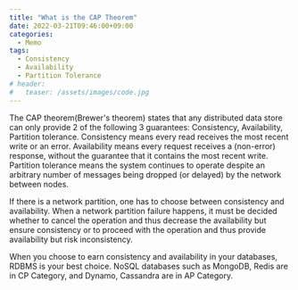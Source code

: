 ```yaml
---
title: "What is the CAP Theorem"
date: 2022-03-21T09:46:00+09:00
categories:
  - Memo
tags:
  - Consistency
  - Availability
  - Partition Tolerance
# header:
#   teaser: /assets/images/code.jpg
---
```


The CAP theorem(Brewer's theorem) states that any distributed data store can only provide 2 of the following 3 guarantees: Consistency, Availability, Partition tolerance. Consistency means every read receives the most recent write or an error. Availability means every request receives a (non-error) response, without the guarantee that it contains the most recent write. Partition tolerance means the system continues to operate despite an arbitrary number of messages being dropped (or delayed) by the network between nodes.

If there is a network partition, one has to choose between consistency and availability. When a network partition failure happens, it must be decided whether to cancel the operation and thus decrease the availability but ensure consistency or to proceed with the operation and thus provide availability but risk inconsistency.

When you choose to earn consistency and availability in your databases, RDBMS is your best choice. NoSQL databases such as MongoDB, Redis are in CP Category, and Dynamo, Cassandra are in AP Category.
